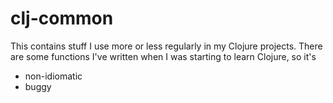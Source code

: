 clj-common
==========

This contains stuff I use more or less regularly in my Clojure projects. There are some functions I've written when I was starting to learn Clojure, so it's 
   * non-idiomatic
   * buggy
